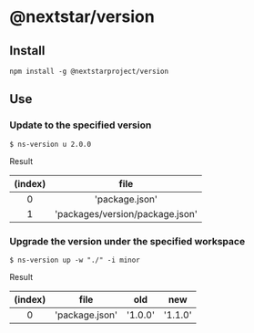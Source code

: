 # @nextstar/version

## Install

```shell
npm install -g @nextstarproject/version
```

## Use

### Update to the specified version

```shell
$ ns-version u 2.0.0
```

Result

| (index) |              file               |
| :-----: | :-----------------------------: |
|    0    |         'package.json'          |
|    1    | 'packages/version/package.json' |


### Upgrade the version under the specified workspace

```shell
$ ns-version up -w "./" -i minor
```

Result

| (index) |      file      |   old   |   new   |
| :-----: | :------------: | :-----: | :-----: |
|    0    | 'package.json' | '1.0.0' | '1.1.0' |

